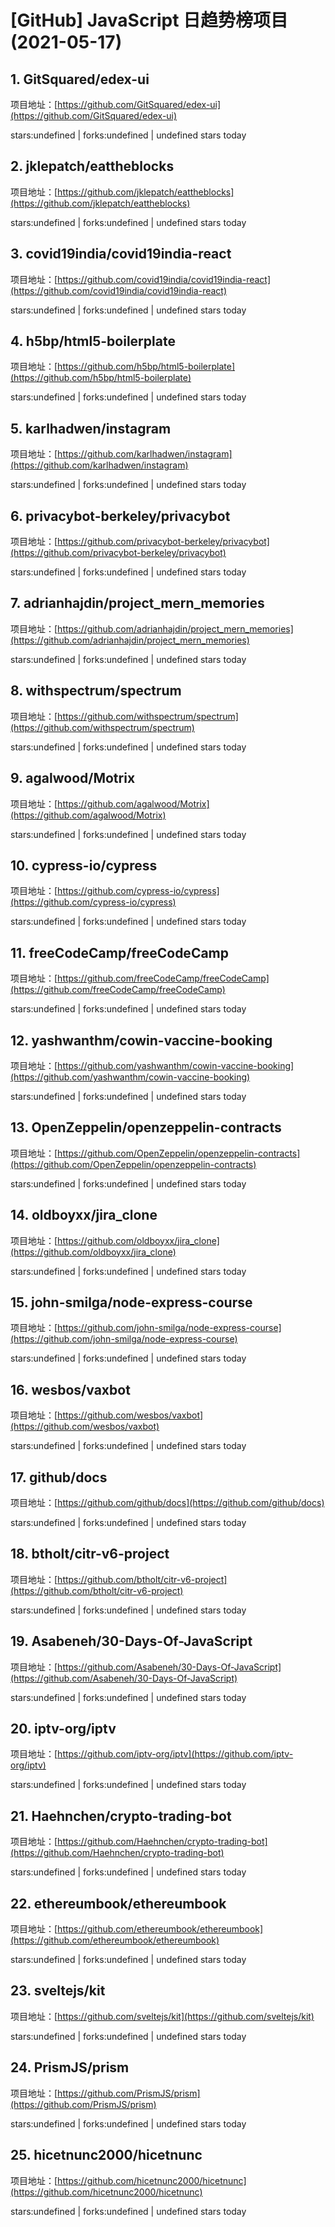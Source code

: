 # [GitHub] JavaScript 日趋势榜项目(2021-05-17)

## 1. GitSquared/edex-ui 

项目地址：[https://github.com/GitSquared/edex-ui](https://github.com/GitSquared/edex-ui)

stars:undefined | forks:undefined | undefined stars today 



## 2. jklepatch/eattheblocks 

项目地址：[https://github.com/jklepatch/eattheblocks](https://github.com/jklepatch/eattheblocks)

stars:undefined | forks:undefined | undefined stars today 



## 3. covid19india/covid19india-react 

项目地址：[https://github.com/covid19india/covid19india-react](https://github.com/covid19india/covid19india-react)

stars:undefined | forks:undefined | undefined stars today 



## 4. h5bp/html5-boilerplate 

项目地址：[https://github.com/h5bp/html5-boilerplate](https://github.com/h5bp/html5-boilerplate)

stars:undefined | forks:undefined | undefined stars today 



## 5. karlhadwen/instagram 

项目地址：[https://github.com/karlhadwen/instagram](https://github.com/karlhadwen/instagram)

stars:undefined | forks:undefined | undefined stars today 



## 6. privacybot-berkeley/privacybot 

项目地址：[https://github.com/privacybot-berkeley/privacybot](https://github.com/privacybot-berkeley/privacybot)

stars:undefined | forks:undefined | undefined stars today 



## 7. adrianhajdin/project_mern_memories 

项目地址：[https://github.com/adrianhajdin/project_mern_memories](https://github.com/adrianhajdin/project_mern_memories)

stars:undefined | forks:undefined | undefined stars today 



## 8. withspectrum/spectrum 

项目地址：[https://github.com/withspectrum/spectrum](https://github.com/withspectrum/spectrum)

stars:undefined | forks:undefined | undefined stars today 



## 9. agalwood/Motrix 

项目地址：[https://github.com/agalwood/Motrix](https://github.com/agalwood/Motrix)

stars:undefined | forks:undefined | undefined stars today 



## 10. cypress-io/cypress 

项目地址：[https://github.com/cypress-io/cypress](https://github.com/cypress-io/cypress)

stars:undefined | forks:undefined | undefined stars today 



## 11. freeCodeCamp/freeCodeCamp 

项目地址：[https://github.com/freeCodeCamp/freeCodeCamp](https://github.com/freeCodeCamp/freeCodeCamp)

stars:undefined | forks:undefined | undefined stars today 



## 12. yashwanthm/cowin-vaccine-booking 

项目地址：[https://github.com/yashwanthm/cowin-vaccine-booking](https://github.com/yashwanthm/cowin-vaccine-booking)

stars:undefined | forks:undefined | undefined stars today 



## 13. OpenZeppelin/openzeppelin-contracts 

项目地址：[https://github.com/OpenZeppelin/openzeppelin-contracts](https://github.com/OpenZeppelin/openzeppelin-contracts)

stars:undefined | forks:undefined | undefined stars today 



## 14. oldboyxx/jira_clone 

项目地址：[https://github.com/oldboyxx/jira_clone](https://github.com/oldboyxx/jira_clone)

stars:undefined | forks:undefined | undefined stars today 



## 15. john-smilga/node-express-course 

项目地址：[https://github.com/john-smilga/node-express-course](https://github.com/john-smilga/node-express-course)

stars:undefined | forks:undefined | undefined stars today 



## 16. wesbos/vaxbot 

项目地址：[https://github.com/wesbos/vaxbot](https://github.com/wesbos/vaxbot)

stars:undefined | forks:undefined | undefined stars today 



## 17. github/docs 

项目地址：[https://github.com/github/docs](https://github.com/github/docs)

stars:undefined | forks:undefined | undefined stars today 



## 18. btholt/citr-v6-project 

项目地址：[https://github.com/btholt/citr-v6-project](https://github.com/btholt/citr-v6-project)

stars:undefined | forks:undefined | undefined stars today 



## 19. Asabeneh/30-Days-Of-JavaScript 

项目地址：[https://github.com/Asabeneh/30-Days-Of-JavaScript](https://github.com/Asabeneh/30-Days-Of-JavaScript)

stars:undefined | forks:undefined | undefined stars today 



## 20. iptv-org/iptv 

项目地址：[https://github.com/iptv-org/iptv](https://github.com/iptv-org/iptv)

stars:undefined | forks:undefined | undefined stars today 



## 21. Haehnchen/crypto-trading-bot 

项目地址：[https://github.com/Haehnchen/crypto-trading-bot](https://github.com/Haehnchen/crypto-trading-bot)

stars:undefined | forks:undefined | undefined stars today 



## 22. ethereumbook/ethereumbook 

项目地址：[https://github.com/ethereumbook/ethereumbook](https://github.com/ethereumbook/ethereumbook)

stars:undefined | forks:undefined | undefined stars today 



## 23. sveltejs/kit 

项目地址：[https://github.com/sveltejs/kit](https://github.com/sveltejs/kit)

stars:undefined | forks:undefined | undefined stars today 



## 24. PrismJS/prism 

项目地址：[https://github.com/PrismJS/prism](https://github.com/PrismJS/prism)

stars:undefined | forks:undefined | undefined stars today 



## 25. hicetnunc2000/hicetnunc 

项目地址：[https://github.com/hicetnunc2000/hicetnunc](https://github.com/hicetnunc2000/hicetnunc)

stars:undefined | forks:undefined | undefined stars today 



